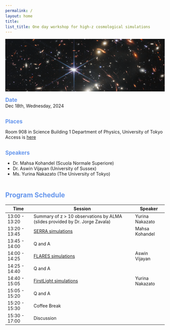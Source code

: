 ```yaml
---
permalink: /
layout: home
title: 
list_title: One day workshop for high-z cosmological simulations
---
```


<!-- CSSを適用 -->
<link rel="stylesheet" href="{{'/css/style.css'|relative_url}}">

<p align="center">
<img src="./image/JWST_image2.png" width="950px">
</p>


 <span style="font-size: 120%; color: CornflowerBlue; font-weight: bold;">Date</span>  
Dec 18th, Wednesday, 2024
<br><br>

 <span style="font-size: 120%; color: CornflowerBlue; font-weight: bold;"> Places </span> 

Room 908 in Science Building 1
Department of Physics, University of Tokyo
Access is [here](https://www.phys.s.u-tokyo.ac.jp/en/access/)
<br>
<br>

 <span style="font-size: 120%; color: CornflowerBlue; font-weight: bold;"> Speakers </span> 

- Dr. Mahsa Kohandel (Scuola Normale Superiore)
- Dr. Aswin Vijayan  (University of Sussex)
- Ms. Yurina Nakazato (The University of Tokyo)
<br><br>

## <span style="color: CornflowerBlue;">Program Schedule</span>

| Time          | Session                                   | Speaker        |
|---------------|-------------------------------------------|----------------|
| 13:00 - 13:20 | Summary of z > 10 observations by ALMA (slides provided by Dr. Jorge Zavala) | Yurina Nakazato |
| 13:20 - 13:45 | [SERRA simulations](http://cosmology.sns.it/data_access.html)                        | Mahsa Kohandel  |
| 13:45 - 14:00 | Q and A                                  |                |
| 14:00 - 14:25 | [FLARES simulations](https://flaresimulations.github.io/)                       | Aswin Vijayan   |
| 14:25 - 14:40 | Q and A                                  |                |
| 14:40 - 15:05 | [FirstLight simulations](http://odin.ft.uam.es/FirstLight/index.html)                   | Yurina Nakazato |
| 15:05 - 15:20 | Q and A                                  |                |
| 15:20 - 15:30 | Coffee Break                             |                |
| 15:30 - 17:00 | Discussion                               |                |

